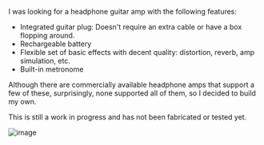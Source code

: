 I was looking for a headphone guitar amp with the following features:

- Integrated guitar plug: Doesn't require an extra cable or have a box
  flopping around.
- Rechargeable battery
- Flexible set of basic effects with decent quality: distortion, reverb,
  amp simulation, etc.
- Built-in metronome

Although there are commercially available headphone amps that support a few of
these, surprisingly, none supported all of them, so I decided to build my own.

This is still a work in progress and has not been fabricated or tested yet.

![image](https://user-images.githubusercontent.com/1145212/73628993-aaf2ac00-4606-11ea-85fc-025e09a772a1.png)
